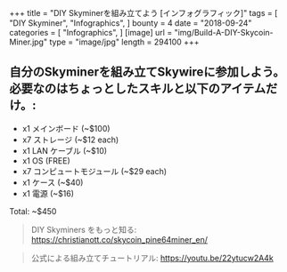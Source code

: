 +++
title = "DIY Skyminerを組み立てよう [インフォグラフィック]"
tags = [
    "DIY Skyminer",
    "Infographics",
]
bounty = 4
date = "2018-09-24"
categories = [
    "Infographics",
]
[image]
    url = "img/Build-A-DIY-Skycoin-Miner.jpg"
    type = "image/jpg"
    length = 294100
+++

## 自分のSkyminerを組み立てSkywireに参加しよう。必要なのはちょっとしたスキルと以下のアイテムだけ。:
    
* x1 メインボード (~$100)
* x7 ストレージ (~$12 each)
* x1 LAN ケーブル (~$10)
* x1 OS (FREE)
* x7 コンピュートモジュール (~$29 each)
* x1 ケース (~$40)
* x1 電源 (~$16)

Total: ~$450

> DIY Skyminers をもっと知る: https://christianott.co/skycoin_pine64miner_en/

> 公式による組み立てチュートリアル: https://youtu.be/22ytucw2A4k
